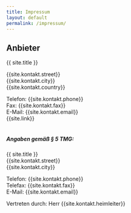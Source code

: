 ```yaml
---
title: Impressum
layout: default
permalink: /impressum/
---
```


## Anbieter

{{ site.title }}

{{site.kontakt.street}} <br>
{{site.kontakt.city}} <br>
{{site.kontakt.country}} <br>

Telefon: {{site.kontakt.phone}} <br>
Fax: {{site.kontakt.fax}} <br>
E-Mail: {{site.kontakt.email}} <br>
{{site.link}}

##### <br>Angaben gemäß § 5 TMG:

{{ site.title }} <br>
{{site.kontakt.street}} <br>
{{site.kontakt.city}} <br>

Telefon: {{site.kontakt.phone}} <br>
Telefax: {{site.kontakt.fax}} <br>
E-Mail: {{site.kontakt.email}} <br>

Vertreten durch: Herr {{site.kontakt.heimleiter}}
